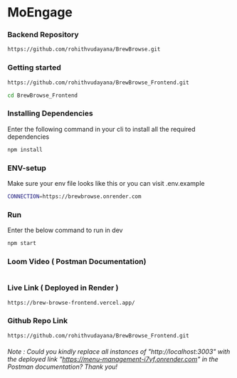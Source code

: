 # MoEngage


### Backend Repository
```bash
https://github.com/rohithvudayana/BrewBrowse.git
```

### Getting started
```bash
https://github.com/rohithvudayana/BrewBrowse_Frontend.git
```
```bash
cd BrewBrowse_Frontend
```


### Installing Dependencies
Enter the following command in your cli to install all the required dependencies

```bash
npm install
```




### ENV-setup
Make sure your env file looks like this or you can visit .env.example
```bash
CONNECTION=https://brewbrowse.onrender.com
```

### Run
Enter the below command to run in dev
```bash
npm start
```

### Loom Video ( Postman Documentation)
```bash

```

### Live Link ( Deployed in Render )
```bash
https://brew-browse-frontend.vercel.app/
```

### Github Repo Link 
```bash
https://github.com/rohithvudayana/BrewBrowse_Frontend.git
```
###### Note : Could you kindly replace all instances of "http://localhost:3003" with the deployed link "https://menu-management-i7vf.onrender.com" in the Postman documentation? Thank you!

